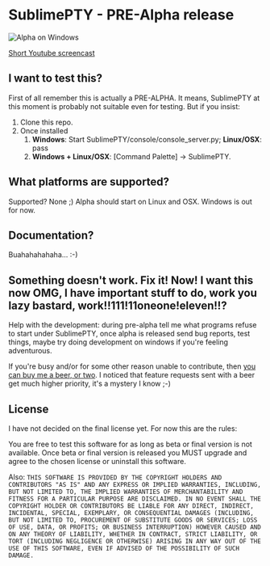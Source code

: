 # SublimePTY - PRE-Alpha release #
![Alpha on Windows](http://i.imgur.com/eSPaO.png)

[Short Youtube screencast](http://www.youtube.com/watch?v=eaGBVdlqTko) 


## I want to test this? ##

First of all remember this is actually a PRE-ALPHA. It means, SublimePTY at this moment is probably not suitable even for testing. But if you insist: 

1. Clone this repo. 
2. Once installed
	1. **Windows**: Start SublimePTY/console/console_server.py; **Linux/OSX**: pass
	2. **Windows + Linux/OSX**: [Command Palette] -> SublimePTY.

## What platforms are supported? ##

Supported? None ;) Alpha should start on Linux and OSX. 
Windows is out for now.

## Documentation? ##

Buahahahahaha... :-)

## Something doesn't work. Fix it! Now! I want this now OMG, I have important stuff to do, work you lazy bastard, work!!111!11oneone!eleven!!? ##

Help with the development: during pre-alpha tell me what programs refuse to start under SublimePTY, once alpha is released send bug reports, test things, maybe try doing development on windows if you're feeling adventurous. 

If you're busy and/or for some other reason unable to contribute, then [you can buy me a beer, or two](https://www.paypal.com/cgi-bin/webscr?cmd=_donations&business=paypal%40wuub%2enet&lc=US&item_name=SublimePTY&currency_code=USD&bn=PP%2dDonationsBF%3abtn_donate_SM%2egif%3aNonHosted).  I noticed that feature requests sent with a beer get much higher priority, it's a mystery I know ;-)

## License ##

I have not decided on the final license yet. For now this are the rules:  

You are free to test this software for as long as beta or final version is not available.
Once beta or final version is released you MUST upgrade and agree to the chosen license or 
uninstall this software.

Also:  `THIS SOFTWARE IS PROVIDED BY THE COPYRIGHT HOLDERS AND CONTRIBUTORS
"AS IS" AND ANY EXPRESS OR IMPLIED WARRANTIES, INCLUDING, BUT NOT LIMITED TO,
THE IMPLIED WARRANTIES OF MERCHANTABILITY AND FITNESS FOR A PARTICULAR PURPOSE
ARE DISCLAIMED. IN NO EVENT SHALL THE COPYRIGHT HOLDER OR CONTRIBUTORS BE
LIABLE FOR ANY DIRECT, INDIRECT, INCIDENTAL, SPECIAL, EXEMPLARY, OR
CONSEQUENTIAL DAMAGES (INCLUDING, BUT NOT LIMITED TO, PROCUREMENT OF
SUBSTITUTE GOODS OR SERVICES; LOSS OF USE, DATA, OR PROFITS; OR BUSINESS
INTERRUPTION) HOWEVER CAUSED AND ON ANY THEORY OF LIABILITY, WHETHER IN
CONTRACT, STRICT LIABILITY, OR TORT (INCLUDING NEGLIGENCE OR OTHERWISE)
ARISING IN ANY WAY OUT OF THE USE OF THIS SOFTWARE, EVEN IF ADVISED OF THE
POSSIBILITY OF SUCH DAMAGE.`
